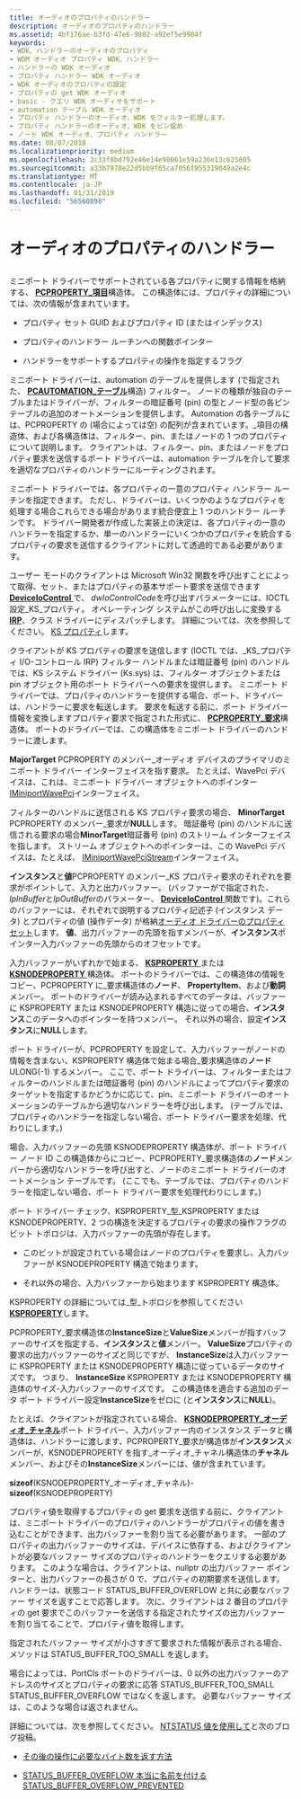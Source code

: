 ```yaml
---
title: オーディオのプロパティのハンドラー
description: オーディオのプロパティのハンドラー
ms.assetid: 4bf176ae-b3fd-47e6-9802-a92ef5e9904f
keywords:
- WDK、ハンドラーのオーディオのプロパティ
- WDM オーディオ プロパティ WDK、ハンドラー
- ハンドラーの WDK オーディオ
- プロパティ ハンドラー WDK オーディオ
- WDK オーディオのプロパティの設定
- プロパティの get WDK オーディオ
- basic - クエリ WDK オーディオをサポート
- automation テーブル WDK オーディオ
- プロパティ ハンドラーのオーディオ、WDK をフィルター処理します。
- プロパティ ハンドラーのオーディオ、WDK をピン留め
- ノード WDK オーディオ、プロパティ ハンドラー
ms.date: 08/07/2018
ms.localizationpriority: medium
ms.openlocfilehash: 3c33f8bd792e46e14e98061e59a236e13c625805
ms.sourcegitcommit: a33b7978e22d5bb9f65ca7056f955319049a2e4c
ms.translationtype: MT
ms.contentlocale: ja-JP
ms.lasthandoff: 01/31/2019
ms.locfileid: "56560898"
---
```

# <a name="audio-property-handlers"></a>オーディオのプロパティのハンドラー


## <span id="audio_property_handlers"></span><span id="AUDIO_PROPERTY_HANDLERS"></span>


ミニポート ドライバーでサポートされている各プロパティに関する情報を格納する、 [ **PCPROPERTY\_項目**](https://msdn.microsoft.com/library/windows/hardware/ff537722)構造体。 この構造体には、プロパティの詳細については、次の情報が含まれています。

-   プロパティ セット GUID およびプロパティ ID (またはインデックス)

-   プロパティのハンドラー ルーチンへの関数ポインター

-   ハンドラーをサポートするプロパティの操作を指定するフラグ

ミニポート ドライバーは、automation のテーブルを提供します (で指定された、 [ **PCAUTOMATION\_テーブル**](https://msdn.microsoft.com/library/windows/hardware/ff537685)構造) フィルター。 ノードの種類が独自のテーブルまたはドライバーが、フィルターの暗証番号 (pin) の型とノード型の各ピン テーブルの追加のオートメーションを提供します。 Automation の各テーブルには、PCPROPERTY の (場合によっては空) の配列が含まれています。\_項目の構造体、および各構造体は、フィルター、pin、またはノードの 1 つのプロパティについて説明します。 クライアントは、フィルター、pin、またはノードをプロパティ要求を送信するポート ドライバーは、automation テーブルを介して要求を適切なプロパティのハンドラーにルーティングされます。

ミニポート ドライバーでは、各プロパティの一意のプロパティ ハンドラー ルーチンを指定できます。 ただし、ドライバーは、いくつかのようなプロパティを処理する場合これらできる場合があります統合便宜上 1 つのハンドラー ルーチンです。 ドライバー開発者が作成した実装上の決定は、各プロパティの一意のハンドラーを指定するか、単一のハンドラーにいくつかのプロパティを統合するプロパティの要求を送信するクライアントに対して透過的である必要があります。

ユーザー モードのクライアントは Microsoft Win32 関数を呼び出すことによって取得、セット、またはプロパティの基本サポート要求を送信できます[ **DeviceIoControl** ](https://msdn.microsoft.com/library/windows/desktop/aa363216)で、 *dwIoControlCode*を呼び出すパラメーターには、IOCTL 設定\_KS\_プロパティ。 オペレーティング システムがこの呼び出しに変換する[ **IRP**](https://msdn.microsoft.com/library/windows/hardware/ff550694)、クラス ドライバーにディスパッチします。 詳細については、次を参照してください。 [KS プロパティ](https://msdn.microsoft.com/library/windows/hardware/ff567671)します。

クライアントが KS プロパティの要求を送信します (IOCTL では、\_KS\_プロパティ I/O-コントロール IRP) フィルター ハンドルまたは暗証番号 (pin) のハンドルでは、KS システム ドライバー (Ks.sys) は、フィルター オブジェクトまたは pin オブジェクト用のポート ドライバーへの要求を提供します。 ミニポート ドライバーでは、プロパティのハンドラーを提供する場合、ポート、ドライバーは、ハンドラーに要求を転送します。 要求を転送する前に、ポート ドライバー情報を変換しますプロパティ要求で指定された形式に、 [ **PCPROPERTY\_要求**](https://msdn.microsoft.com/library/windows/hardware/ff537723)構造体。 ポートのドライバーでは、この構造体をミニポート ドライバーのハンドラーに渡します。

**MajorTarget** PCPROPERTY のメンバー\_オーディオ デバイスのプライマリのミニポート ドライバー インターフェイスを指す要求。 たとえば、WavePci デバイスは、これは、ミニポート ドライバー オブジェクトへのポインター [IMiniportWavePci](https://msdn.microsoft.com/library/windows/hardware/ff536724)インターフェイス。

フィルターのハンドルに送信される KS プロパティ要求の場合、 **MinorTarget** PCPROPERTY のメンバー\_要求が**NULL**します。 暗証番号 (pin) のハンドルに送信される要求の場合**MinorTarget**暗証番号 (pin) のストリーム インターフェイスを指します。 ストリーム オブジェクトへのポインターは、この WavePci デバイスは、たとえば、 [IMiniportWavePciStream](https://msdn.microsoft.com/library/windows/hardware/ff536725)インターフェイス。

**インスタンス**と**値**PCPROPERTY のメンバー\_KS プロパティ要求のそれぞれを要求がポイントして、入力と出力バッファー。 (バッファーがで指定された、 *lpInBuffer*と*lpOutBuffer*のパラメーター、 [ **DeviceIoControl** ](https://msdn.microsoft.com/library/windows/desktop/aa363216)関数です)。これらのバッファーには、それぞれで説明するプロパティ記述子 (インスタンス データ) とプロパティの値 (操作データ) が格納[オーディオ ドライバーのプロパティ セット](https://msdn.microsoft.com/library/windows/hardware/ff536197)します。 **値**、出力バッファーの先頭を指すメンバーが、**インスタンス**ポインター入力バッファーの先頭からのオフセットです。

入力バッファーがいずれかで始まる、 [ **KSPROPERTY** ](https://msdn.microsoft.com/library/windows/hardware/ff564262)または[ **KSNODEPROPERTY** ](https://msdn.microsoft.com/library/windows/hardware/ff537143)構造体。 ポートのドライバーでは、この構造体の情報をコピー、PCPROPERTY に\_要求構造体の**ノード**、 **PropertyItem**、および**動詞**メンバー。 ポートのドライバーが読み込まれるすべてのデータは、バッファーに KSPROPERTY または KSNODEPROPERTY 構造に従っての場合、**インスタンス**このデータへのポインターを持つメンバー。 それ以外の場合、設定**インスタンス**に**NULL**します。

ポート ドライバーが、PCPROPERTY を設定して、入力バッファーがノードの情報を含まない、KSPROPERTY 構造体で始まる場合\_要求構造体の**ノード**ULONG(-1) するメンバー。 ここで、ポート ドライバーは、フィルターまたはフィルターのハンドルまたは暗証番号 (pin) のハンドルによってプロパティ要求のターゲットを指定するかどうかに応じて、pin、ミニポート ドライバーのオートメーションのテーブルから適切なハンドラーを呼び出します。 (テーブルでは、プロパティのハンドラーを指定しない場合、ポート ドライバー要求を処理、代わりにします。)

場合、入力バッファーの先頭 KSNODEPROPERTY 構造体が、ポート ドライバー ノード ID この構造体からにコピー、PCPROPERTY\_要求構造体の**ノード**メンバーから適切なハンドラーを呼び出すと、ノードのミニポート ドライバーのオートメーション テーブルです。 (ここでも、テーブルでは、プロパティのハンドラーを指定しない場合、ポート ドライバー要求を処理代わりにします。)

ポート ドライバー チェック、KSPROPERTY\_型\_KSPROPERTY または KSNODEPROPERTY、2 つの構造を決定するプロパティの要求の操作フラグのビット トポロジは、入力バッファーの先頭が存在します。

-   このビットが設定されている場合はノードのプロパティを要求し、入力バッファーが KSNODEPROPERTY 構造で始まります。

-   それ以外の場合、入力バッファーから始まります KSPROPERTY 構造体。

KSPROPERTY の詳細については\_型\_トポロジを参照してください[ **KSPROPERTY**](https://msdn.microsoft.com/library/windows/hardware/ff564262)します。

PCPROPERTY\_要求構造体の**InstanceSize**と**ValueSize**メンバーが指すバッファーのサイズを指定する、**インスタンス**と**値**メンバー。 **ValueSize**プロパティの要求の出力バッファーのサイズと同じですが、 **InstanceSize**は入力バッファーに KSPROPERTY または KSNODEPROPERTY 構造に従っているデータのサイズです。 つまり、 **InstanceSize** KSPROPERTY または KSNODEPROPERTY 構造体のサイズ-入力バッファーのサイズです。 この構造体を適合する追加のデータ ポート ドライバー設定**InstanceSize**をゼロに (と**インスタンス**に**NULL**)。

たとえば、クライアントが指定されている場合、 [ **KSNODEPROPERTY\_オーディオ\_チャネル**](https://msdn.microsoft.com/library/windows/hardware/ff537145)ポート ドライバー、入力バッファー内のインスタンス データと構造体は、ハンドラーに渡します、PCPROPERTY\_要求が構造体が**インスタンス**メンバーが、KSNODEPROPERTY を指す\_オーディオ\_チャネル構造体の**チャネル**メンバー、およびその**InstanceSize**メンバーには、値が含まれています。

**sizeof**(KSNODEPROPERTY\_オーディオ\_チャネル)- **sizeof**(KSNODEPROPERTY)

プロパティ値を取得するプロパティの get 要求を送信する前に、クライアントは、ミニポート ドライバーのプロパティのハンドラーがプロパティの値を書き込むことができます、出力バッファーを割り当てる必要があります。 一部のプロパティの出力バッファーのサイズは、デバイスに依存する、およびクライアントが必要なバッファー サイズのプロパティのハンドラーをクエリする必要があります。 このような場合は、クライアントは、nullptr の出力バッファー ポインターと、出力バッファーの長さが 0 で、プロパティの初期要求を送信します。 ハンドラーは、状態コード STATUS_BUFFER_OVERFLOW と共に必要なバッファー サイズを返すことで応答します。 次に、クライアントは 2 番目のプロパティの get 要求でこのバッファーを送信する指定されたサイズの出力バッファーを割り当てることで、プロパティ値を取得します。
 
指定されたバッファー サイズが小さすぎて要求された情報が表示される場合、メソッドは STATUS_BUFFER_TOO_SMALL を返します。 
 
場合によっては、PortCls ポートのドライバーは、0 以外の出力バッファーのアドレスのサイズとプロパティの要求に応答 STATUS_BUFFER_TOO_SMALL STATUS_BUFFER_OVERFLOW ではなくを返します。 必要なバッファー サイズは、このような場合は返されません。 
 
詳細については、次を参照してください。 [NTSTATUS 値を使用して](https://docs.microsoft.com/windows-hardware/drivers/kernel/using-ntstatus-values)と次のブログ投稿。

- [その後の操作に必要なバイト数を返す方法](https://blogs.msdn.microsoft.com/doronh/2006/12/12/how-to-return-the-number-of-bytes-required-for-a-subsequent-operation/)

- [STATUS_BUFFER_OVERFLOW 本当に名前を付ける STATUS_BUFFER_OVERFLOW_PREVENTED](https://blogs.msdn.microsoft.com/oldnewthing/20080404-00/?p=22863)




 

 




